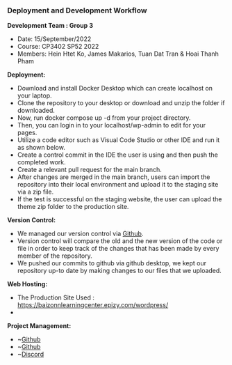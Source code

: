 ### Deployment and Development Workflow

**Development Team : Group 3**
- Date: 15/September/2022
- Course: CP3402 SP52 2022
- Members: Hein Htet Ko, James Makarios, Tuan Dat Tran & Hoai Thanh Pham



**Deployment:**
- Download and install Docker Desktop which can create localhost on your laptop.
- Clone the repository to your desktop or download and unzip the folder if downloaded.
- Now, run docker compose up -d from your project directory.
- Then, you can login in to your localhost/wp-admin to edit for your pages.
- Utilize a code editor such as Visual Code Studio or other IDE and run it as shown below. 
- Create a control commit in the IDE the user is using and then push the completed work.
- Create a relevant pull request for the main branch.
- After changes are merged in the main branch, users can import the repository into their local environment and upload it to the staging site via a zip file.
- If the test is successful on the staging website, the user can upload the theme zip folder to the production site.

**Version Control:**
- We managed our version control via [Github](https://github.com/JCU-CP3402/cp3402-2021-a2-cp3402-2021-team12).
- Version control will compare the old and the new version of the code or file in order to keep track of the changes that has been made by every member of the repository.
- We pushed our commits to github via github desktop, we kept our repository up-to date by making changes to our files that we uploaded. 

**Web Hosting:**
- The Production Site Used : https://baizonnlearningcenter.epizy.com/wordpress/
- 

**Project Management:**
- ~[Github](https://github.com/cp3402-students/cp3402-2022-1-site-group-3)
- ~[Github](https://github.com/cp3402-students/cp3402-2022-1-env-group-3)
- ~[Discord](https://discord.gg/xb6X3vsn)